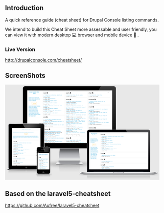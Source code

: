 ## Introduction

A quick reference guide (cheat sheet) for Drupal Console listing commands.

We intend to build this Cheat Sheet more assessable and user friendly, you can view it with modern desktop :computer: browser and mobile device :iphone: .

### Live Version

http://drupalconsole.com/cheatsheet/

## ScreenShots

![](assets/images/cheatsheet-screenshot.png) 

## Based on the laravel5-cheatsheet

https://github.com/Aufree/laravel5-cheatsheet
